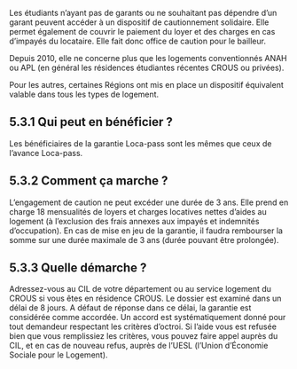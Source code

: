 


Les étudiants n’ayant pas de garants ou ne souhaitant pas dépendre d’un garant peuvent accéder à un dispositif de cautionnement solidaire. Elle permet également de couvrir le paiement du loyer et des charges en cas d’impayés du locataire. Elle fait donc office de caution pour le bailleur.

Depuis 2010, elle ne concerne plus que les logements conventionnés ANAH ou APL (en général les résidences étudiantes récentes CROUS ou privées).

Pour les autres, certaines Régions ont mis en place un dispositif équivalent valable dans tous les types de logement.

## 5.3.1 Qui peut en bénéficier ?
Les bénéficiaires de la garantie Loca-pass sont les mêmes que ceux de l’avance Loca-pass.

## 5.3.2 Comment ça marche ?
L’engagement de caution ne peut excéder une durée de 3 ans. Elle prend en charge 18 mensualités de loyers et charges locatives nettes d’aides au logement (à l’exclusion des frais annexes aux impayés et indemnités d’occupation). En cas de mise en jeu de la garantie, il faudra
rembourser la somme sur une durée maximale de 3 ans (durée pouvant être prolongée).

## 5.3.3 Quelle démarche ?
Adressez-vous au CIL de votre département ou au service logement du CROUS si vous êtes en résidence CROUS.
Le dossier est examiné dans un délai de 8 jours. A défaut de réponse dans ce délai, la garantie est considérée comme accordée. Un accord est systématiquement donné pour tout demandeur respectant les critères d’octroi. Si l’aide vous est refusée bien que vous remplissiez les critères, vous pouvez faire appel auprès du CIL, et en cas de nouveau refus, auprès de l’UESL (l’Union d’Économie Sociale pour le Logement).